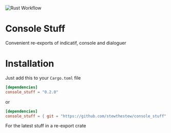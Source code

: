 ![Rust Workflow](https://github.com/stewthestew/console_stuff/actions/workflows/rust.yml/badge.svg)

# Console Stuff
Convenient re-exports of indicatif, console and dialoguer

# Installation
Just add this to your `Cargo.toml` file
```toml
[dependencies]
console_stuff = "0.2.0"
```
or
```toml
[dependencies]
console_stuff = { git = "https://github.com/stewthestew/console_stuff" }
```
For the latest stuff in a re-export crate
